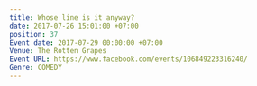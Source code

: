 ```yaml
---
title: Whose line is it anyway?
date: 2017-07-26 15:01:00 +07:00
position: 37
Event date: 2017-07-29 00:00:00 +07:00
Venue: The Rotten Grapes
Event URL: https://www.facebook.com/events/106849223316240/
Genre: COMEDY
---
```


